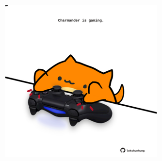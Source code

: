 <!-- built at 20/08/2021, 23:01:58 UTC -->
<p align="center">
  <img width="500" height="500" src="./ReadmeImage.svg">
</p>
